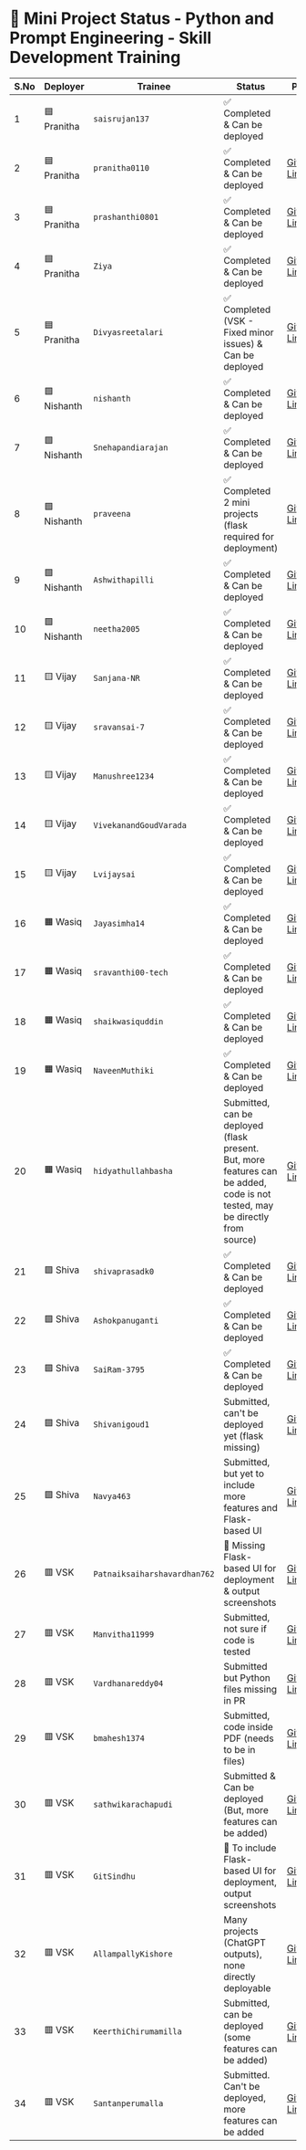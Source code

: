 # 🌟 Mini Project Status - Python and Prompt Engineering - Skill Development Training

| **S.No** | **Deployer** | **Trainee**                  | **Status**                                                                                                                   | **Path**                                                                                                                                                                                                      |
| ------- | ------------ | ---------------------------- | ---------------------------------------------------------------------------------------------------------------------------- | ------------------------------------------------------------------------------------------------------------------------------------------------------------------------------------------------------------- |
| 1  | 🟦 Pranitha  | `saisrujan137`               | ✅ Completed & Can be deployed                                                                                                |                                                                                                                                                                                                               |
| 2  | 🟦 Pranitha  | `pranitha0110`               | ✅ Completed & Can be deployed                                                                                                | [GitHub Link](https://github.com/saikrishnavadali05/SSSSO-RR-District-Skill-Development-Training/tree/master/may_2025_contributions/)                                                                         |
| 3  | 🟦 Pranitha  | `prashanthi0801`             | ✅ Completed & Can be deployed                                                                                                | [GitHub Link](https://github.com/saikrishnavadali05/SSSSO-RR-District-Skill-Development-Training/tree/master/may_2025_contributions/)                                                                         |
| 4  | 🟦 Pranitha  | `Ziya`                       | ✅ Completed & Can be deployed                                                                                                | [GitHub Link](https://github.com/saikrishnavadali05/SSSSO-RR-District-Skill-Development-Training/tree/master/may_2025_contributions/PY-F-127_Ziya_Samreen_submission/mini-project)                            |
| 5  | 🟦 Pranitha  | `Divyasreetalari`            | ✅ Completed (VSK - Fixed minor issues) & Can be deployed                                                                     | [GitHub Link](https://github.com/saikrishnavadali05/SSSSO-RR-District-Skill-Development-Training/tree/master/may_2025_contributions/PY-F-102_divyasreetalari_submission/triviaquiz_flask)                     |
| 6  | 🟩 Nishanth  | `nishanth`                   | ✅ Completed & Can be deployed                                                                                                | [GitHub Link](https://github.com/saikrishnavadali05/SSSSO-RR-District-Skill-Development-Training/tree/master/may_2025_contributions/PY-M-58_Nishanth_Thula_Submission/Mini_Project/typing_speed_tester_flask) |
| 7  | 🟩 Nishanth  | `Snehapandiarajan`           | ✅ Completed & Can be deployed                                                                                                | [GitHub Link](https://github.com/saikrishnavadali05/SSSSO-RR-District-Skill-Development-Training/tree/master/may_2025_contributions/)                                                                         |
| 8  | 🟩 Nishanth  | `praveena`                   | ✅ Completed 2 mini projects (flask required for deployment)                                                                  | [GitHub Link](https://github.com/saikrishnavadali05/SSSSO-RR-District-Skill-Development-Training/tree/master/may_2025_contributions/)                                                                         |
| 9  | 🟩 Nishanth  | `Ashwithapilli`              | ✅ Completed & Can be deployed                                                                                                | [GitHub Link](https://github.com/saikrishnavadali05/SSSSO-RR-District-Skill-Development-Training/tree/master/may_2025_contributions/)                                                                         |
| 10 | 🟩 Nishanth  | `neetha2005`                 | ✅ Completed & Can be deployed                                                                                                | [GitHub Link](https://github.com/saikrishnavadali05/SSSSO-RR-District-Skill-Development-Training/tree/master/may_2025_contributions/)                                                                         |
| 11 | 🟨 Vijay     | `Sanjana-NR`                 | ✅ Completed & Can be deployed                                                                                                | [GitHub Link](https://github.com/saikrishnavadali05/SSSSO-RR-District-Skill-Development-Training/tree/master/may_2025_contributions/)                                                                         |
| 12 | 🟨 Vijay     | `sravansai-7`                | ✅ Completed & Can be deployed                                                                                                | [GitHub Link](https://github.com/saikrishnavadali05/SSSSO-RR-District-Skill-Development-Training/tree/master/may_2025_contributions/)                                                                         |
| 13 | 🟨 Vijay     | `Manushree1234`              | ✅ Completed & Can be deployed                                                                                                | [GitHub Link](https://github.com/saikrishnavadali05/SSSSO-RR-District-Skill-Development-Training/tree/master/may_2025_contributions/)                                                                         |
| 14 | 🟨 Vijay     | `VivekanandGoudVarada`       | ✅ Completed & Can be deployed                                                                                                | [GitHub Link](https://github.com/saikrishnavadali05/SSSSO-RR-District-Skill-Development-Training/tree/master/may_2025_contributions/)                                                                         |
| 15 | 🟨 Vijay     | `Lvijaysai`                  | ✅ Completed & Can be deployed                                                                                                | [GitHub Link](https://github.com/saikrishnavadali05/SSSSO-RR-District-Skill-Development-Training/tree/master/may_2025_contributions/)                                                                         |
| 16 | 🟧 Wasiq     | `Jayasimha14`                | ✅ Completed & Can be deployed                                                                                                | [GitHub Link](https://github.com/saikrishnavadali05/SSSSO-RR-District-Skill-Development-Training/tree/master/may_2025_contributions/)                                                                         |
| 17 | 🟧 Wasiq     | `sravanthi00-tech`           | ✅ Completed & Can be deployed                                                                                                | [GitHub Link](https://github.com/saikrishnavadali05/SSSSO-RR-District-Skill-Development-Training/tree/master/may_2025_contributions/)                                                                         |
| 18 | 🟧 Wasiq     | `shaikwasiquddin`            | ✅ Completed & Can be deployed                                                                                                | [GitHub Link](https://github.com/saikrishnavadali05/SSSSO-RR-District-Skill-Development-Training/tree/master/may_2025_contributions/ShaikWasiq_submission/)                                                   |
| 19 | 🟧 Wasiq     | `NaveenMuthiki`              | ✅ Completed & Can be deployed                                                                                                | [GitHub Link](https://github.com/saikrishnavadali05/SSSSO-RR-District-Skill-Development-Training/tree/master/may_2025_contributions/)                                                                         |
| 20 | 🟧 Wasiq     | `hidyathullahbasha`          | Submitted, can be deployed (flask present. But, more features can be added, code is not tested, may be directly from source) | [GitHub Link](https://github.com/saikrishnavadali05/SSSSO-RR-District-Skill-Development-Training/tree/master/may_2025_contributions/PY-M-Hidyatullah-Basha)                                                   |
| 21 | 🟪 Shiva     | `shivaprasadk0`              | ✅ Completed & Can be deployed                                                                                                | [GitHub Link](https://github.com/saikrishnavadali05/SSSSO-RR-District-Skill-Development-Training/tree/master/may_2025_contributions/Shiva_Prasad_Katukojula)                                                  |
| 22 | 🟪 Shiva     | `Ashokpanuganti`             | ✅ Completed & Can be deployed                                                                                                | [GitHub Link](https://github.com/saikrishnavadali05/SSSSO-RR-District-Skill-Development-Training/tree/master/may_2025_contributions/)                                                                         |
| 23 | 🟪 Shiva     | `SaiRam-3795`                | ✅ Completed & Can be deployed                                                                                                | [GitHub Link](https://github.com/saikrishnavadali05/SSSSO-RR-District-Skill-Development-Training/tree/master/may_2025_contributions/)                                                                         |
| 24 | 🟪 Shiva     | `Shivanigoud1`               | Submitted, can't be deployed yet (flask missing)                                                                             | [GitHub Link](https://github.com/saikrishnavadali05/SSSSO-RR-District-Skill-Development-Training/tree/master/may_2025_contributions/PY-F-139-Shivani_Bandaru)                                                 |
| 25 | 🟪 Shiva     | `Navya463`                   | Submitted, but yet to include more features and Flask-based UI                                                               | [GitHub Link](https://github.com/saikrishnavadali05/SSSSO-RR-District-Skill-Development-Training/tree/master/may_2025_contributions/)                                                                         |
| 26 | 🟥 VSK       | `Patnaiksaiharshavardhan762` | 🔧 Missing Flask-based UI for deployment & output screenshots                                                                | [GitHub Link](https://github.com/saikrishnavadali05/SSSSO-RR-District-Skill-Development-Training/tree/master/may_2025_contributions/)                                                                         |
| 27 | 🟥 VSK       | `Manvitha11999`              | Submitted, not sure if code is tested                                                                                        | [GitHub Link](https://github.com/saikrishnavadali05/SSSSO-RR-District-Skill-Development-Training/tree/master/may_2025_contributions/)                                                                         |
| 28 | 🟥 VSK       | `Vardhanareddy04`            | Submitted but Python files missing in PR                                                                                     | [GitHub Link](https://github.com/saikrishnavadali05/SSSSO-RR-District-Skill-Development-Training/tree/master/may_2025_contributions/)                                                                         |
| 29 | 🟥 VSK       | `bmahesh1374`                | Submitted, code inside PDF (needs to be in files)                                                                            | [GitHub Link](https://github.com/saikrishnavadali05/SSSSO-RR-District-Skill-Development-Training/tree/master/may_2025_contributions/)                                                                         |
| 30 | 🟥 VSK       | `sathwikarachapudi`          | Submitted & Can be deployed (But, more features can be added)                                                                | [GitHub Link](https://github.com/saikrishnavadali05/SSSSO-RR-District-Skill-Development-Training/tree/master/may_2025_contributions/)                                                                         |
| 31 | 🟥 VSK       | `GitSindhu`                  | 🔧 To include Flask-based UI for deployment, output screenshots                                                              | [GitHub Link](https://github.com/saikrishnavadali05/SSSSO-RR-District-Skill-Development-Training/tree/master/may_2025_contributions/)                                                                         |
| 32 | 🟥 VSK       | `AllampallyKishore`          | Many projects (ChatGPT outputs), none directly deployable                                                                    | [GitHub Link](https://github.com/saikrishnavadali05/SSSSO-RR-District-Skill-Development-Training/tree/master/may_2025_contributions/)                                                                         |
| 33 | 🟥 VSK       | `KeerthiChirumamilla`        | Submitted, can be deployed (some features can be added)                                                                      | [GitHub Link](https://github.com/saikrishnavadali05/SSSSO-RR-District-Skill-Development-Training/tree/master/may_2025_contributions/)                                                                         |
| 34 | 🟥 VSK       | `Santanperumalla`            | Submitted. Can't be deployed, more features can be added                                                                     | [GitHub Link](https://github.com/saikrishnavadali05/SSSSO-RR-District-Skill-Development-Training/tree/master/may_2025_contributions/)                                                                         |
